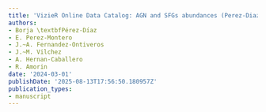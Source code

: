 ```yaml
---
title: 'VizieR Online Data Catalog: AGN and SFGs abundances (Perez-Diaz+, 2024)'
authors:
- Borja \textbfPérez-Dı́az
- E. Perez-Montero
- J.~A. Fernandez-Ontiveros
- J.~M. Vilchez
- A. Hernan-Caballero
- R. Amorin
date: '2024-03-01'
publishDate: '2025-08-13T17:56:50.180957Z'
publication_types:
- manuscript
---
```

